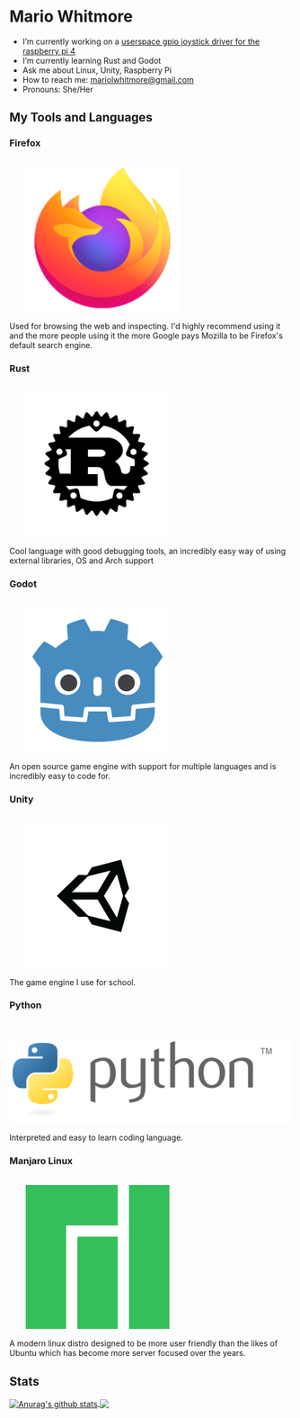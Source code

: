 # Mario Whitmore

- I’m currently working on a [userspace gpio joystick driver for the raspberry pi 4](https://github.com/mariowhitmore/rust-raspi-controls)
- I’m currently learning Rust and Godot
- Ask me about Linux, Unity, Raspberry Pi
- How to reach me: mariolwhitmore@gmail.com
- Pronouns: She/Her
<!--- ⚡ Fun fact: ... --->

## My Tools and Languages
### Firefox
<code>
    <img height="256" src="https://raw.githubusercontent.com/mariowhitmore/mariowhitmore/master/Icons/Firefox.svg">
</code>

Used for browsing the web and inspecting. I'd highly recommend using it and the more people using it the more Google pays Mozilla to be Firefox's default search engine.

### Rust
<code>
    <img height="256" src="https://raw.githubusercontent.com/mariowhitmore/mariowhitmore/master/Icons/Rust.svg">
</code>

Cool language with good debugging tools, an incredibly easy way of using external libraries, OS and Arch support

### Godot
<code>
    <img height="256" src="https://raw.githubusercontent.com/mariowhitmore/mariowhitmore/master/Icons/Godot.svg">
</code>

An open source game engine with support for multiple languages and is incredibly easy to code for.

### Unity
<code>
    <img height="256" src="https://raw.githubusercontent.com/mariowhitmore/mariowhitmore/master/Icons/Unity.png">
</code>

The game engine I use for school.

### Python
<code>
    <img src="https://raw.githubusercontent.com/mariowhitmore/mariowhitmore/master/Icons/Python.svg" sytle="width:100vw;">
</code>

Interpreted and easy to learn coding language.

### Manjaro Linux
<code>
    <img height="256" src="https://raw.githubusercontent.com/mariowhitmore/mariowhitmore/master/Icons/Manjaro.svg">
</code>

A modern linux distro designed to be more user friendly than the likes of Ubuntu which has become more server focused over the years.

## Stats
<a href="https://github.com/mariowhitmore/github-readme-statss">
    <img align="center" src="https://github-readme-stats.vercel.app/api?username=mariowhitmore&show_icons=true&theme=tokyonight" alt="Anurag's github stats" >
</a>
<a href="https://github.com/mariowhitmore/github-readme-stats">
    <img align="center" src="https://github-readme-stats.vercel.app/api/top-langs/?username=mariowhitmore&show_icons=true&theme=tokyonight&count_private=true" />
</a>
